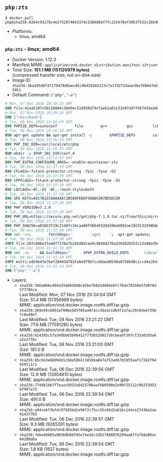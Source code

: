 ## `php:zts`

```console
$ docker pull php@sha256:8264c93178c4e27520748431f4c536686bf7fc22e576ef30b37532c2bb4b16e4
```

-	Platforms:
	-	linux; amd64

### `php:zts` - linux; amd64

-	Docker Version: 1.12.3
-	Manifest MIME: `application/vnd.docker.distribution.manifest.v2+json`
-	Total Size: **151.1 MB (151120979 bytes)**  
	(compressed transfer size, not on-disk size)
-	Image ID: `sha256:36a2d5d8f47179470d6aec85c8b459265223c7a1fd2f2daae36e7806e7eb5951`
-	Default Command: `["php","-a"]`

```dockerfile
# Mon, 07 Nov 2016 20:30:25 GMT
ADD file:41ea5187c50116884c38d9ec51d920d79cfaeb2a61c52e07a97f457419a10a4f in / 
# Mon, 07 Nov 2016 20:30:26 GMT
CMD ["/bin/bash"]
# Tue, 08 Nov 2016 23:16:24 GMT
ENV PHPIZE_DEPS=autoconf 		file 		g++ 		gcc 		libc-dev 		make 		pkg-config 		re2c
# Tue, 08 Nov 2016 23:16:53 GMT
RUN apt-get update && apt-get install -y 		$PHPIZE_DEPS 		ca-certificates 		curl 		libedit2 		libsqlite3-0 		libxml2 		xz-utils 	--no-install-recommends && rm -r /var/lib/apt/lists/*
# Tue, 08 Nov 2016 23:16:54 GMT
ENV PHP_INI_DIR=/usr/local/etc/php
# Tue, 08 Nov 2016 23:16:55 GMT
RUN mkdir -p $PHP_INI_DIR/conf.d
# Tue, 08 Nov 2016 23:31:07 GMT
ENV PHP_EXTRA_CONFIGURE_ARGS=--enable-maintainer-zts
# Tue, 06 Dec 2016 21:37:19 GMT
ENV CFLAGS=-fstack-protector-strong -fpic -fpie -O2
# Tue, 06 Dec 2016 21:37:19 GMT
ENV CPPFLAGS=-fstack-protector-strong -fpic -fpie -O2
# Tue, 06 Dec 2016 21:37:19 GMT
ENV LDFLAGS=-Wl,-O1 -Wl,--hash-style=both
# Tue, 06 Dec 2016 21:37:20 GMT
ENV GPG_KEYS=A917B1ECDA84AEC2B568FED6F50ABC807BD5DCD0
# Tue, 06 Dec 2016 21:37:20 GMT
ENV PHP_VERSION=7.1.0
# Tue, 06 Dec 2016 21:37:20 GMT
ENV PHP_URL=https://secure.php.net/get/php-7.1.0.tar.xz/from/this/mirror PHP_ASC_URL=https://secure.php.net/get/php-7.1.0.tar.xz.asc/from/this/mirror
# Tue, 06 Dec 2016 21:37:20 GMT
ENV PHP_SHA256=a810b3f29c21407c24caa88f50649320d20ba6892ae1923132598b8a0ca145b6 PHP_MD5=cf36039303c47f493100afea522a8f53
# Tue, 06 Dec 2016 21:37:30 GMT
RUN set -xe; 		fetchDeps=' 		wget 	'; 	apt-get update; 	apt-get install -y --no-install-recommends $fetchDeps; 	rm -rf /var/lib/apt/lists/*; 		mkdir -p /usr/src; 	cd /usr/src; 		wget -O php.tar.xz "$PHP_URL"; 		if [ -n "$PHP_SHA256" ]; then 		echo "$PHP_SHA256 *php.tar.xz" | sha256sum -c -; 	fi; 	if [ -n "$PHP_MD5" ]; then 		echo "$PHP_MD5 *php.tar.xz" | md5sum -c -; 	fi; 		if [ -n "$PHP_ASC_URL" ]; then 		wget -O php.tar.xz.asc "$PHP_ASC_URL"; 		export GNUPGHOME="$(mktemp -d)"; 		for key in $GPG_KEYS; do 			gpg --keyserver ha.pool.sks-keyservers.net --recv-keys "$key"; 		done; 		gpg --batch --verify php.tar.xz.asc php.tar.xz; 		rm -r "$GNUPGHOME"; 	fi; 		apt-get purge -y --auto-remove $fetchDeps
# Tue, 06 Dec 2016 21:37:30 GMT
COPY file:207c686e3fed4f71f8a7b245d8dcae9c9048d276a326d82b553c12a90af0c0ca in /usr/local/bin/ 
# Tue, 06 Dec 2016 21:41:13 GMT
RUN set -xe 	&& buildDeps=" 		$PHP_EXTRA_BUILD_DEPS 		libcurl4-openssl-dev 		libedit-dev 		libsqlite3-dev 		libssl-dev 		libxml2-dev 	" 	&& apt-get update && apt-get install -y $buildDeps --no-install-recommends && rm -rf /var/lib/apt/lists/* 		&& docker-php-source extract 	&& cd /usr/src/php 	&& ./configure 		--with-config-file-path="$PHP_INI_DIR" 		--with-config-file-scan-dir="$PHP_INI_DIR/conf.d" 				--disable-cgi 				--enable-ftp 		--enable-mbstring 		--enable-mysqlnd 				--with-curl 		--with-libedit 		--with-openssl 		--with-zlib 				$PHP_EXTRA_CONFIGURE_ARGS 	&& make -j "$(nproc)" 	&& make install 	&& { find /usr/local/bin /usr/local/sbin -type f -executable -exec strip --strip-all '{}' + || true; } 	&& make clean 	&& docker-php-source delete 		&& apt-get purge -y --auto-remove -o APT::AutoRemove::RecommendsImportant=false $buildDeps
# Tue, 06 Dec 2016 21:41:14 GMT
COPY multi:ed54b4fe7bef284934703fa6e979b7cc0daed0549a07586d0c1ccd4e2b41884a in /usr/local/bin/ 
# Tue, 06 Dec 2016 21:41:14 GMT
CMD ["php" "-a"]
```

-	Layers:
	-	`sha256:386a066cd84a33a04d560c42bef66d1dd64ebfc76de78550e5fd0f8d57778bca`  
		Last Modified: Mon, 07 Nov 2016 20:34:04 GMT  
		Size: 51.4 MB (51356989 bytes)  
		MIME: application/vnd.docker.image.rootfs.diff.tar.gzip
	-	`sha256:269e95c6053af006e565f05aa87acc36a1e1dbdf1a7ac29c0de4739bfc0e40ef`  
		Last Modified: Tue, 08 Nov 2016 23:21:22 GMT  
		Size: 77.6 MB (77591280 bytes)  
		MIME: application/vnd.docker.image.rootfs.diff.tar.gzip
	-	`sha256:6243d5c57a349bb65b8641277fdb52b01726cbeadf307cf33a0293e6a2a17f6c`  
		Last Modified: Tue, 08 Nov 2016 23:21:00 GMT  
		Size: 181.0 B  
		MIME: application/vnd.docker.image.rootfs.diff.tar.gzip
	-	`sha256:85c0a3e60d9dd1cb8a58b2c1859ba847a753adb7d1955aaf17242794659111c1`  
		Last Modified: Tue, 06 Dec 2016 22:39:56 GMT  
		Size: 12.9 MB (12904810 bytes)  
		MIME: application/vnd.docker.image.rootfs.diff.tar.gzip
	-	`sha256:774d61bb7f7eaac8932a6425706aaf680590e2e90f35112c9b253d53bf997a73`  
		Last Modified: Tue, 06 Dec 2016 22:39:54 GMT  
		Size: 491.0 B  
		MIME: application/vnd.docker.image.rootfs.diff.tar.gzip
	-	`sha256:a94ce6f3bfdc97585bd2e96f2c75cc55c65d2a816c144ce27430a1aa91437703`  
		Last Modified: Tue, 06 Dec 2016 22:39:57 GMT  
		Size: 9.3 MB (9265391 bytes)  
		MIME: application/vnd.docker.image.rootfs.diff.tar.gzip
	-	`sha256:7ebe46885a903b0b88f85e7ee16c2d9278d8076299aa6ffe7b8a88ac84206d8a`  
		Last Modified: Tue, 06 Dec 2016 22:39:54 GMT  
		Size: 1.8 KB (1837 bytes)  
		MIME: application/vnd.docker.image.rootfs.diff.tar.gzip
